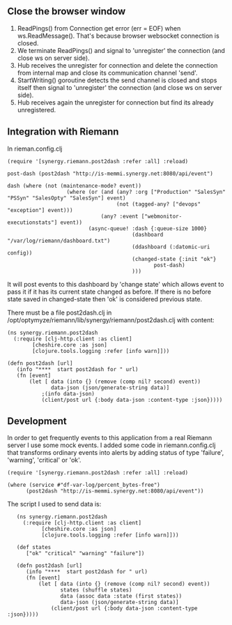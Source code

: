 




## Close the browser window

1. ReadPings() from Connection get error (err = EOF) when ws.ReadMessage(). That's because browser websocket connection is closed.
2. We terminate ReadPings() and signal to 'unregister' the connection (and close ws on server side).
3. Hub receives the unregister for connection and delete the connection from internal map and close its communication channel 'send'.
4. StartWriting() goroutine detects the send channel is closed and stops itself then signal to 'unregister' the connection (and close ws on server side). 
5. Hub receives again the unregister for connection but find its already unregistered.
 
 
## Integration with Riemann

 In rieman.config.clj
 
    (require '[synergy.riemann.post2dash :refer :all] :reload)
 
    post-dash (post2dash "http://is-memmi.synergy.net:8080/api/event")
 
    dash (where (not (maintenance-mode? event))
                       (where (or (and (any? :org ["Production" "SalesSyn" "PSSyn" "SalesOpty" "SalesSyn"] event)
                                       (not (tagged-any? ["devops" "exception"] event)))
                                  (any? :event ["webmonitor-executionstats"] event))
                              (async-queue! :dash {:queue-size 1000}
                                            (dashboard "/var/log/riemann/dashboard.txt")
                                            (ddashboard (:datomic-uri config))
                                            (changed-state {:init "ok"}
                                                   post-dash)
                                            )))
It will post events to this dashboard by 'change state' which allows event to pass it if it has its current state changed as before. If there is no before state saved in changed-state 
then 'ok' is considered previous state.
                                            
                                            
There must be a file post2dash.clj in /opt/optymyze/riemann/lib/synergy/riemann/post2dash.clj with content:
                                            
    (ns synergy.riemann.post2dash
      (:require [clj-http.client :as client]
            [cheshire.core :as json]
            [clojure.tools.logging :refer [info warn]]))
        
    (defn post2dash [url]
       (info "****  start post2dash for " url)
       (fn [event]
           (let [ data (into {} (remove (comp nil? second) event))
                  data-json (json/generate-string data)]
               ;(info data-json)
               (client/post url {:body data-json :content-type :json}))))
                                                          
## Development

In order to get frequently events to this application from a real Riemann server I use some mock events.
I added some code in riemann.config.clj that transforms ordinary events into alerts by adding status of type 'failure', 'warning', 'critical' or 'ok'.
  
    (require '[synergy.riemann.post2dash :refer :all] :reload)
  
    (where (service #"df-var-log/percent_bytes-free")
          (post2dash "http://is-memmi.synergy.net:8080/api/event"))
          
The script I used to send data is:
       
       (ns synergy.riemann.post2dash
         (:require [clj-http.client :as client]
               [cheshire.core :as json]
               [clojure.tools.logging :refer [info warn]]))
       
       (def states
          ["ok" "critical" "warning" "failure"])
       
       (defn post2dash [url]
          (info "****  start post2dash for " url)
          (fn [event]
              (let [ data (into {} (remove (comp nil? second) event))
                     states (shuffle states)
                     data (assoc data :state (first states))
                     data-json (json/generate-string data)]
                  (client/post url {:body data-json :content-type :json}))))
                  
